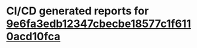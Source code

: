 # CI/CD generated reports for [9e6fa3edb12347cbecbe18577c1f6110acd10fca](https://github.com/hydephp/develop/commit/9e6fa3edb12347cbecbe18577c1f6110acd10fca)
